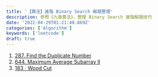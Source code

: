 ```yaml
---
title: '【算法】進階 Binary Search 解題整理'
description: 參照《九章算法》，整理 Binary Search 進階解題技巧
date: '2022-04-29T01:21:40.869Z'
categories: ['Algorithm']
keywords: ['leetcode']
draft: true
---
```

1. [287. Find the Duplicate Number](https://leetcode.com/problems/find-the-duplicate-number/)
2. [644. Maximum Average Subarray II](https://leetcode.com/problems/maximum-average-subarray-ii/)
3. [183 · Wood Cut](https://www.lintcode.com/problem/183/solution)